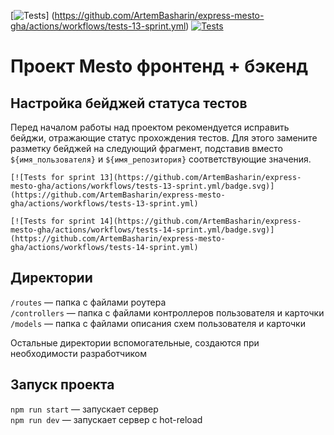 [![Tests](https://github.com/ArtemBasharin/express-mesto-gha/actions/workflows/tests-13-sprint.yml/badge.svg)]
(https://github.com/ArtemBasharin/express-mesto-gha/actions/workflows/tests-13-sprint.yml) [![Tests](https://github.com/ArtemBasharin/express-mesto-gha/actions/workflows/tests-14-sprint.yml/badge.svg)](https://github.com/ArtemBasharin/express-mesto-gha/actions/workflows/tests-14-sprint.yml)
# Проект Mesto фронтенд + бэкенд



## Настройка бейджей статуса тестов
Перед началом работы над проектом рекомендуется исправить бейджи, отражающие статус прохождения тестов.
Для этого замените разметку бейджей на следующий фрагмент, подставив вместо `${имя_пользователя}` и `${имя_репозитория}` соответствующие значения.

```
[![Tests for sprint 13](https://github.com/ArtemBasharin/express-mesto-gha/actions/workflows/tests-13-sprint.yml/badge.svg)]
(https://github.com/ArtemBasharin/express-mesto-gha/actions/workflows/tests-13-sprint.yml) 

[![Tests for sprint 14](https://github.com/ArtemBasharin/express-mesto-gha/actions/workflows/tests-14-sprint.yml/badge.svg)](https://github.com/ArtemBasharin/express-mesto-gha/actions/workflows/tests-14-sprint.yml)
```


## Директории

`/routes` — папка с файлами роутера  
`/controllers` — папка с файлами контроллеров пользователя и карточки   
`/models` — папка с файлами описания схем пользователя и карточки  
  
Остальные директории вспомогательные, создаются при необходимости разработчиком

## Запуск проекта

`npm run start` — запускает сервер   
`npm run dev` — запускает сервер с hot-reload
